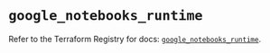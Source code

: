 # `google_notebooks_runtime`

Refer to the Terraform Registry for docs: [`google_notebooks_runtime`](https://registry.terraform.io/providers/hashicorp/google/6.49.3/docs/resources/notebooks_runtime).
